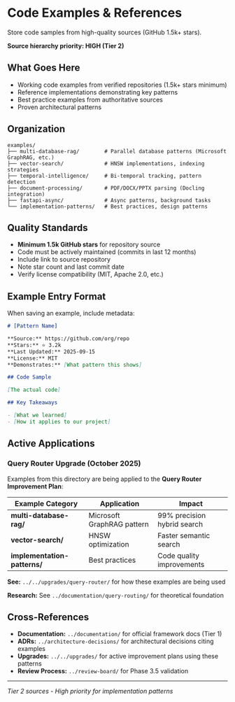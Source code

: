 # Code Examples & References

Store code samples from high-quality sources (GitHub 1.5k+ stars).

**Source hierarchy priority: HIGH (Tier 2)**

## What Goes Here

- Working code examples from verified repositories (1.5k+ stars minimum)
- Reference implementations demonstrating key patterns
- Best practice examples from authoritative sources
- Proven architectural patterns

## Organization

```
examples/
├── multi-database-rag/        # Parallel database patterns (Microsoft GraphRAG, etc.)
├── vector-search/             # HNSW implementations, indexing strategies
├── temporal-intelligence/     # Bi-temporal tracking, pattern detection
├── document-processing/       # PDF/DOCX/PPTX parsing (Docling integration)
├── fastapi-async/             # Async patterns, background tasks
└── implementation-patterns/   # Best practices, design patterns
```

## Quality Standards

- **Minimum 1.5k GitHub stars** for repository source
- Code must be actively maintained (commits in last 12 months)
- Include link to source repository
- Note star count and last commit date
- Verify license compatibility (MIT, Apache 2.0, etc.)

## Example Entry Format

When saving an example, include metadata:

```markdown
# [Pattern Name]

**Source:** https://github.com/org/repo
**Stars:** ⭐ 3.2k
**Last Updated:** 2025-09-15
**License:** MIT
**Demonstrates:** [What pattern this shows]

## Code Sample

[The actual code]

## Key Takeaways

- [What we learned]
- [How it applies to our project]
```

## Active Applications

### Query Router Upgrade (October 2025)

Examples from this directory are being applied to the **Query Router Improvement Plan**:

| Example Category | Application | Impact |
|------------------|-------------|--------|
| **multi-database-rag/** | Microsoft GraphRAG pattern | 99% precision hybrid search |
| **vector-search/** | HNSW optimization | Faster semantic search |
| **implementation-patterns/** | Best practices | Code quality improvements |

**See:** `../../upgrades/query-router/` for how these examples are being used

**Research:** See `../documentation/query-routing/` for theoretical foundation

## Cross-References

- **Documentation:** `../documentation/` for official framework docs (Tier 1)
- **ADRs:** `../architecture-decisions/` for architectural decisions citing examples
- **Upgrades:** `../../upgrades/` for active improvement plans using these patterns
- **Review Process:** `../review-board/` for Phase 3.5 validation

---

*Tier 2 sources - High priority for implementation patterns*
